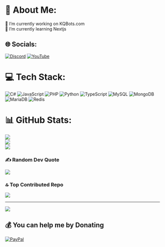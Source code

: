 # 💫 About Me:
🔭 I’m currently working on KQBots.com<br>🌱 I’m currently learning Nextjs<br>


## 🌐 Socials:
[![Discord](https://img.shields.io/badge/Discord-%237289DA.svg?logo=discord&logoColor=white)](https://discord.gg/https://dc.discord.com/) [![YouTube](https://img.shields.io/badge/YouTube-%23FF0000.svg?logo=YouTube&logoColor=white)](https://youtube.com/@UCRKkuFVOE4_kU8qHXTKL3Bw) 

# 💻 Tech Stack:
![C#](https://img.shields.io/badge/c%23-%23239120.svg?style=flat&logo=csharp&logoColor=white) ![JavaScript](https://img.shields.io/badge/javascript-%23323330.svg?style=flat&logo=javascript&logoColor=%23F7DF1E) ![PHP](https://img.shields.io/badge/php-%23777BB4.svg?style=flat&logo=php&logoColor=white) ![Python](https://img.shields.io/badge/python-3670A0?style=flat&logo=python&logoColor=ffdd54) ![TypeScript](https://img.shields.io/badge/typescript-%23007ACC.svg?style=flat&logo=typescript&logoColor=white) ![MySQL](https://img.shields.io/badge/mysql-%2300000f.svg?style=flat&logo=mysql&logoColor=white) ![MongoDB](https://img.shields.io/badge/MongoDB-%234ea94b.svg?style=flat&logo=mongodb&logoColor=white) ![MariaDB](https://img.shields.io/badge/MariaDB-003545?style=flat&logo=mariadb&logoColor=white) ![Redis](https://img.shields.io/badge/redis-%23DD0031.svg?style=flat&logo=redis&logoColor=white)
# 📊 GitHub Stats:
![](https://github-readme-stats.vercel.app/api?username=KobQ&theme=dark&hide_border=false&include_all_commits=true&count_private=true)<br/>
![](https://github-readme-streak-stats.herokuapp.com/?user=KobQ&theme=dark&hide_border=false)<br/>
![](https://github-readme-stats.vercel.app/api/top-langs/?username=KobQ&theme=dark&hide_border=false&include_all_commits=true&count_private=true&layout=compact)

### ✍️ Random Dev Quote
![](https://quotes-github-readme.vercel.app/api?type=horizontal&theme=dark)

### 🔝 Top Contributed Repo
![](https://github-contributor-stats.vercel.app/api?username=KobQ&limit=5&theme=dark&combine_all_yearly_contributions=true)

---
[![](https://visitcount.itsvg.in/api?id=KobQ&icon=0&color=1)](https://visitcount.itsvg.in)

  ## 💰 You can help me by Donating
  [![PayPal](https://img.shields.io/badge/PayPal-00457C?style=for-the-badge&logo=paypal&logoColor=white)](https://paypal.me/kobq) 

  
<!-- Proudly created with GPRM ( https://gprm.itsvg.in ) -->
